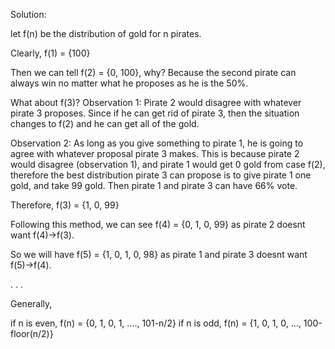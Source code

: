 Solution:

let f(n) be the distribution of gold for n pirates.

Clearly, f(1) = {100}

Then we can tell f(2) = {0, 100}, why? Because the second pirate can always win no matter what he proposes as he is the 50%.

What about f(3)? 
Observation 1: Pirate 2 would disagree with whatever pirate 3 proposes. Since if he can get rid of pirate 3, 
then the situation changes to f(2) and he can get all of the gold.

Observation 2: As long as you give something to pirate 1, he is going to agree with whatever proposal pirate 3 makes.
This is because pirate 2 would disagree (observation 1), and pirate 1 would get 0 gold from case f(2), therefore the best 
distribution pirate 3 can propose is to give pirate 1 one gold, and take 99 gold. Then pirate 1 and pirate 3 can have 66% vote.

Therefore, f(3) = {1, 0, 99}

Following this method, we can see f(4) = {0, 1, 0, 99} as pirate 2 doesnt want f(4)->f(3).

So we will have f(5) = {1, 0, 1, 0, 98} as pirate 1 and pirate 3 doesnt want f(5)->f(4).

.
.
.

Generally, 

if n is even, f(n) = {0, 1, 0, 1, ...., 101-n/2}
if n is odd, f(n) = {1, 0, 1, 0, ..., 100-floor(n/2)}
